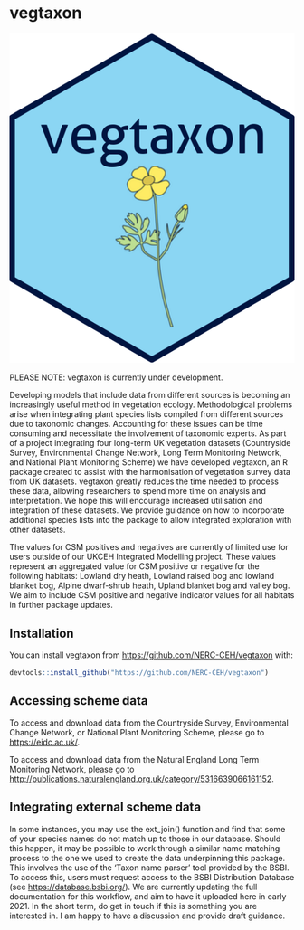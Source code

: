 
<!-- README.md is generated from README.Rmd. Please edit that file -->

# vegtaxon

<!-- badges: start -->
<!-- badges: end -->

![Image](man/figures/vegtaxon_hex_sticker.png?raw=true)

PLEASE NOTE: vegtaxon is currently under development.

Developing models that include data from different sources is becoming
an increasingly useful method in vegetation ecology. Methodological
problems arise when integrating plant species lists compiled from
different sources due to taxonomic changes. Accounting for these issues
can be time consuming and necessitate the involvement of taxonomic
experts. As part of a project integrating four long-term UK vegetation
datasets (Countryside Survey, Environmental Change Network, Long Term
Monitoring Network, and National Plant Monitoring Scheme) we have
developed vegtaxon, an R package created to assist with the
harmonisation of vegetation survey data from UK datasets. vegtaxon
greatly reduces the time needed to process these data, allowing
researchers to spend more time on analysis and interpretation. We hope
this will encourage increased utilisation and integration of these
datasets. We provide guidance on how to incorporate additional species
lists into the package to allow integrated exploration with other
datasets.

The values for CSM positives and negatives are currently of limited use
for users outside of our UKCEH Integrated Modelling project. These
values represent an aggregated value for CSM positive or negative for
the following habitats: Lowland dry heath, Lowland raised bog and
lowland blanket bog, Alpine dwarf-shrub heath, Upland blanket bog and
valley bog. We aim to include CSM positive and negative indicator values
for all habitats in further package updates.

## Installation

You can install vegtaxon from <https://github.com/NERC-CEH/vegtaxon>
with:

``` r
devtools::install_github("https://github.com/NERC-CEH/vegtaxon")
```

## Accessing scheme data

To access and download data from the Countryside Survey, Environmental
Change Network, or National Plant Monitoring Scheme, please go to
<https://eidc.ac.uk/>.

To access and download data from the Natural England Long Term
Monitoring Network, please go to
<http://publications.naturalengland.org.uk/category/5316639066161152>.

## Integrating external scheme data

In some instances, you may use the ext\_join() function and find that
some of your species names do not match up to those in our database.
Should this happen, it may be possible to work through a similar name
matching process to the one we used to create the data underpinning this
package. This involves the use of the ‘Taxon name parser’ tool provided
by the BSBI. To access this, users must request access to the BSBI
Distribution Database (see <https://database.bsbi.org/>). We are
currently updating the full documentation for this workflow, and aim to
have it uploaded here in early 2021. In the short term, do get in touch
if this is something you are interested in. I am happy to have a
discussion and provide draft guidance.
